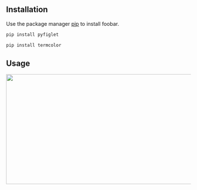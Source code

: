 ## Installation

Use the package manager [pip](https://pip.pypa.io/en/stable/) to install foobar.

```bash
pip install pyfiglet
```
```bash
pip install termcolor
```

## Usage

<center>
  <img src="https://www.linkpicture.com/q/ddd_11.png" width="600" height="300">
</center>
